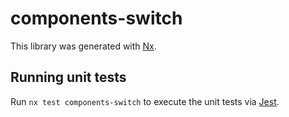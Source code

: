 # components-switch

This library was generated with [Nx](https://nx.dev).

## Running unit tests

Run `nx test components-switch` to execute the unit tests via [Jest](https://jestjs.io).

